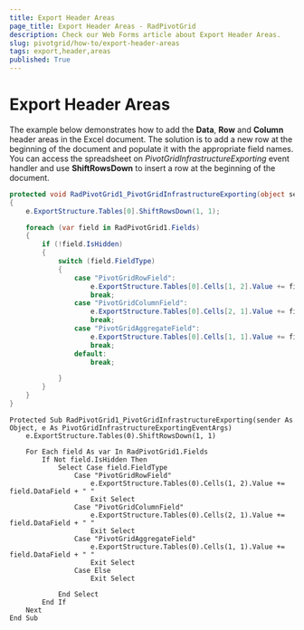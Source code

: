 ```yaml
---
title: Export Header Areas
page_title: Export Header Areas - RadPivotGrid
description: Check our Web Forms article about Export Header Areas.
slug: pivotgrid/how-to/export-header-areas
tags: export,header,areas
published: True
---
```


# Export Header Areas

The example below demonstrates how to add the **Data**, **Row** and **Column** header areas in the Excel document. The solution is to add a new row at the beginning of the document and populate it with the appropriate field names. You can access the spreadsheet on *PivotGridInfrastructureExporting* event handler and use **ShiftRowsDown** to insert a row at the beginning of the document.

````C#
protected void RadPivotGrid1_PivotGridInfrastructureExporting(object sender, PivotGridInfrastructureExportingEventArgs e)
{
    e.ExportStructure.Tables[0].ShiftRowsDown(1, 1);

    foreach (var field in RadPivotGrid1.Fields)
    {
        if (!field.IsHidden)
        {
            switch (field.FieldType)
            {
                case "PivotGridRowField":
                    e.ExportStructure.Tables[0].Cells[1, 2].Value += field.DataField + " ";
                    break;
                case "PivotGridColumnField":
                    e.ExportStructure.Tables[0].Cells[2, 1].Value += field.DataField + " ";
                    break;
                case "PivotGridAggregateField":
                    e.ExportStructure.Tables[0].Cells[1, 1].Value += field.DataField + " ";
                    break;
                default:
                    break;

            }
        }
    }
}
````
````VB.NET
Protected Sub RadPivotGrid1_PivotGridInfrastructureExporting(sender As Object, e As PivotGridInfrastructureExportingEventArgs)
	e.ExportStructure.Tables(0).ShiftRowsDown(1, 1)

	For Each field As var In RadPivotGrid1.Fields
		If Not field.IsHidden Then
			Select Case field.FieldType
				Case "PivotGridRowField"
					e.ExportStructure.Tables(0).Cells(1, 2).Value += field.DataField + " "
					Exit Select
				Case "PivotGridColumnField"
					e.ExportStructure.Tables(0).Cells(2, 1).Value += field.DataField + " "
					Exit Select
				Case "PivotGridAggregateField"
					e.ExportStructure.Tables(0).Cells(1, 1).Value += field.DataField + " "
					Exit Select
				Case Else
					Exit Select

			End Select
		End If
	Next
End Sub
```` 

